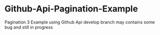 # Github-Api-Pagination-Example
Pagination 3 Example using Github Api
develop branch may contains some bug and still in progress
